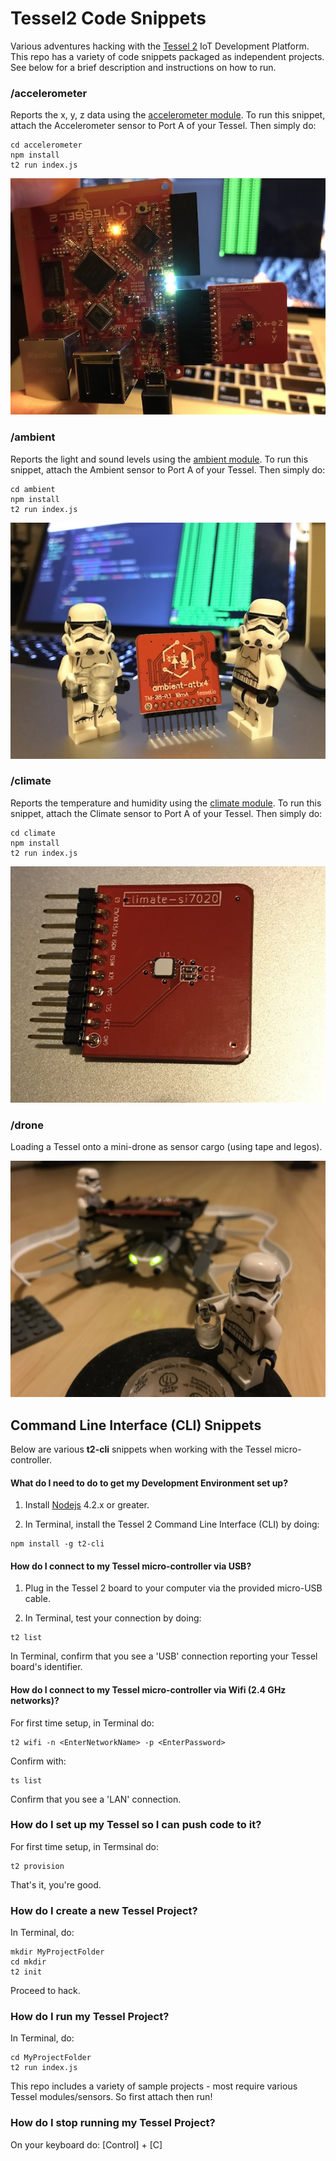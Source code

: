 # Tessel2 Code Snippets 

Various adventures hacking with the [Tessel 2](https://tessel.io) IoT Development Platform. This repo has a variety of code snippets packaged as independent projects.  See below for a brief description and instructions on how to run.

### /accelerometer

Reports the x, y, z data using the [accelerometer module](https://github.com/tessel/accel-mma84).  To run this snippet, attach the Accelerometer sensor to Port A of your Tessel.  Then simply do:

````
cd accelerometer
npm install
t2 run index.js
````

![icon](imgs/accelerometer.jpg)


### /ambient

Reports the light and sound levels using the [ambient module](https://github.com/tessel/ambient-attx4).  To run this snippet, attach the Ambient sensor to Port A of your Tessel.  Then simply do:

````
cd ambient
npm install
t2 run index.js
````

![icon](imgs/ambient.jpg)

### /climate

Reports the temperature and humidity using the [climate module](https://github.com/tessel/climate-si7020).  To run this snippet, attach the Climate sensor to Port A of your Tessel.  Then simply do:

````
cd climate
npm install
t2 run index.js
````

![icon](imgs/climate.jpg)

### /drone

Loading a Tessel onto a mini-drone as sensor cargo (using tape and legos).

![icon](imgs/dronecargo.jpg)

## Command Line Interface (CLI) Snippets 

Below are various __t2-cli__ snippets when working with the Tessel micro-controller.

#### What do I need to do to get my Development Environment set up?

1) Install [Nodejs](https://nodejs.org/en/) 4.2.x or greater.

2) In Terminal, install the Tessel 2 Command Line Interface (CLI) by doing: 

````
npm install -g t2-cli

````

#### How do I connect to my Tessel micro-controller via USB?

1) Plug in the Tessel 2 board to your computer via the provided micro-USB cable.

2) In Terminal, test your connection by doing:

````
t2 list
````

In Terminal, confirm that you see a 'USB' connection reporting your Tessel board's identifier. 

#### How do I connect to my Tessel micro-controller via Wifi (2.4 GHz networks)?

For first time setup, in Terminal do: 

````
t2 wifi -n <EnterNetworkName> -p <EnterPassword>
````

Confirm with: 

````
ts list
````
Confirm that you see a 'LAN' connection.

### How do I set up my Tessel so I can push code to it?

For first time setup, in Termsinal do:

````
t2 provision
````

That's it, you're good.

### How do I create a new Tessel Project?

In Terminal, do: 

````
mkdir MyProjectFolder
cd mkdir
t2 init
````

Proceed to hack.

### How do I run my Tessel Project?

In Terminal, do:

````
cd MyProjectFolder
t2 run index.js
````

This repo includes a variety of sample projects - most require various Tessel modules/sensors.  So first attach then run!

### How do I stop running my Tessel Project?

On your keyboard do: [Control] + [C]
